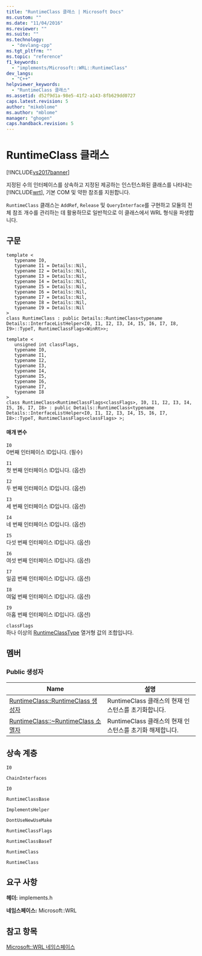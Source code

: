 ```yaml
---
title: "RuntimeClass 클래스 | Microsoft Docs"
ms.custom: ""
ms.date: "11/04/2016"
ms.reviewer: ""
ms.suite: ""
ms.technology: 
  - "devlang-cpp"
ms.tgt_pltfrm: ""
ms.topic: "reference"
f1_keywords: 
  - "implements/Microsoft::WRL::RuntimeClass"
dev_langs: 
  - "C++"
helpviewer_keywords: 
  - "RuntimeClass 클래스"
ms.assetid: d52f9d1a-98e5-41f2-a143-8fb629dd0727
caps.latest.revision: 5
author: "mikeblome"
ms.author: "mblome"
manager: "ghogen"
caps.handback.revision: 5
---
```

# RuntimeClass 클래스
[!INCLUDE[vs2017banner](../assembler/inline/includes/vs2017banner.md)]

지정된 수의 인터페이스를 상속하고 지정된 제공하는 인스턴스화된 클래스를 나타내는 [!INCLUDE[wrt](../atl/reference/includes/wrt_md.md)], 기본 COM 및 약한 참조를 지원합니다.  
  
 `RuntimeClass` 클래스는 `AddRef`, `Release` 및 `QueryInterface`를 구현하고 모듈의 전체 참조 개수를 관리하는 데 활용하므로 일반적으로 이 클래스에서 WRL 형식을 파생합니다.  
  
## 구문  
  
```  
template <  
   typename I0,  
   typename I1 = Details::Nil,  
   typename I2 = Details::Nil,  
   typename I3 = Details::Nil,  
   typename I4 = Details::Nil,  
   typename I5 = Details::Nil,  
   typename I6 = Details::Nil,  
   typename I7 = Details::Nil,  
   typename I8 = Details::Nil,  
   typename I9 = Details::Nil  
>  
class RuntimeClass : public Details::RuntimeClass<typename Details::InterfaceListHelper<I0, I1, I2, I3, I4, I5, I6, I7, I8, I9>::TypeT, RuntimeClassFlags<WinRt>>;  
  
template <  
   unsigned int classFlags,  
   typename I0,  
   typename I1,  
   typename I2,  
   typename I3,  
   typename I4,  
   typename I5,  
   typename I6,  
   typename I7,  
   typename I8  
>  
class RuntimeClass<RuntimeClassFlags<classFlags>, I0, I1, I2, I3, I4, I5, I6, I7, I8> : public Details::RuntimeClass<typename Details::InterfaceListHelper<I0, I1, I2, I3, I4, I5, I6, I7, I8>::TypeT, RuntimeClassFlags<classFlags> >;  
```  
  
#### 매개 변수  
 `I0`  
 0번째 인터페이스 ID입니다. \(필수\)  
  
 `I1`  
 첫 번째 인터페이스 ID입니다. \(옵션\)  
  
 `I2`  
 두 번째 인터페이스 ID입니다. \(옵션\)  
  
 `I3`  
 세 번째 인터페이스 ID입니다. \(옵션\)  
  
 `I4`  
 네 번째 인터페이스 ID입니다. \(옵션\)  
  
 `I5`  
 다섯 번째 인터페이스 ID입니다. \(옵션\)  
  
 `I6`  
 여섯 번째 인터페이스 ID입니다. \(옵션\)  
  
 `I7`  
 일곱 번째 인터페이스 ID입니다. \(옵션\)  
  
 `I8`  
 여덟 번째 인터페이스 ID입니다. \(옵션\)  
  
 `I9`  
 아홉 번째 인터페이스 ID입니다. \(옵션\)  
  
 `classFlags`  
 하나 이상의 [RuntimeClassType](../windows/runtimeclasstype-enumeration.md) 열거형 값의 조합입니다.  
  
## 멤버  
  
### Public 생성자  
  
|Name|설명|  
|----------|--------|  
|[RuntimeClass::RuntimeClass 생성자](../windows/runtimeclass-runtimeclass-constructor.md)|RuntimeClass 클래스의 현재 인스턴스를 초기화합니다.|  
|[RuntimeClass::~RuntimeClass 소멸자](../windows/runtimeclass-tilde-runtimeclass-destructor.md)|RuntimeClass 클래스의 현재 인스턴스를 초기화 해제합니다.|  
  
## 상속 계층  
 `I0`  
  
 `ChainInterfaces`  
  
 `I0`  
  
 `RuntimeClassBase`  
  
 `ImplementsHelper`  
  
 `DontUseNewUseMake`  
  
 `RuntimeClassFlags`  
  
 `RuntimeClassBaseT`  
  
 `RuntimeClass`  
  
 `RuntimeClass`  
  
## 요구 사항  
 **헤더:** implements.h  
  
 **네임스페이스:** Microsoft::WRL  
  
## 참고 항목  
 [Microsoft::WRL 네임스페이스](../windows/microsoft-wrl-namespace.md)